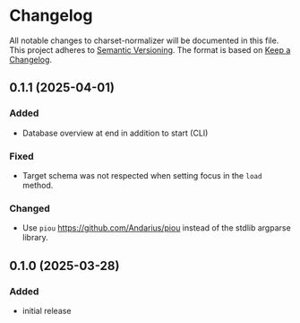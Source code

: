 # Changelog
All notable changes to charset-normalizer will be documented in this file. This project adheres to [Semantic Versioning](https://semver.org/spec/v2.0.0.html).
The format is based on [Keep a Changelog](https://keepachangelog.com/en/1.0.0/).

## 0.1.1 (2025-04-01)

### Added
- Database overview at end in addition to start (CLI)

### Fixed
- Target schema was not respected when setting focus in the `load` method.

### Changed
- Use `piou` https://github.com/Andarius/piou instead of the stdlib argparse library.

## 0.1.0 (2025-03-28)

### Added
- initial release

